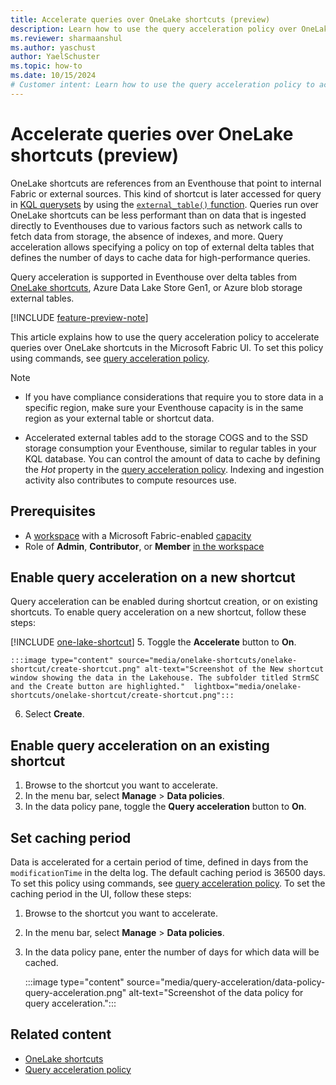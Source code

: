 ```yaml
---
title: Accelerate queries over OneLake shortcuts (preview)
description: Learn how to use the query acceleration policy over OneLake shortcuts to improve query performance and reduce latency for external delta tables.
ms.reviewer: sharmaanshul
ms.author: yaschust
author: YaelSchuster
ms.topic: how-to
ms.date: 10/15/2024
# Customer intent: Learn how to use the query acceleration policy to accelerate queries over shortcuts and external delta tables.
---
```

# Accelerate queries over OneLake shortcuts (preview)

OneLake shortcuts are references from an Eventhouse that point to internal Fabric or external sources. This kind of shortcut is later accessed for query in [KQL querysets](create-query-set.md) by using the [`external_table()` function](/kusto/query/external-table-function). Queries run over OneLake shortcuts can be less performant than on data that is ingested directly to Eventhouses due to various factors such as network calls to fetch data from storage, the absence of indexes, and more. Query acceleration allows specifying a policy on top of external delta tables that defines the number of days to cache data for high-performance queries. 

Query acceleration is supported in Eventhouse over delta tables from [OneLake shortcuts](onelake-shortcuts.md), Azure Data Lake Store Gen1, or Azure blob storage external tables.

[!INCLUDE [feature-preview-note](../includes/feature-preview-note.md)]

This article explains how to use the query acceleration policy to accelerate queries over OneLake shortcuts in the Microsoft Fabric UI. To set this policy using commands, see [query acceleration policy](https://aka.ms/query-acceleration).

> [!NOTE]
> * If you have compliance considerations that require you to store data in a specific region, make sure your Eventhouse capacity is in the same region as your external table or shortcut data.
> 
> * Accelerated external tables add to the storage COGS and to the SSD storage consumption your Eventhouse, similar to regular tables in your KQL database. You can control the amount of data to cache by defining the *Hot* property in the [query acceleration policy](https://aka.ms/query-acceleration). Indexing and ingestion activity also contributes to compute resources use.

## Prerequisites

* A [workspace](../get-started/create-workspaces.md) with a Microsoft Fabric-enabled [capacity](../enterprise/licenses.md#capacity)
* Role of **Admin**, **Contributor**, or **Member** [in the workspace](../get-started/roles-workspaces.md)

## Enable query acceleration on a new shortcut

Query acceleration can be enabled during shortcut creation, or on existing shortcuts. To enable query acceleration on a new shortcut, follow these steps:

[!INCLUDE [one-lake-shortcut](includes/one-lake-shortcut.md)]
5. Toggle the **Accelerate** button to **On**. 

    :::image type="content" source="media/onelake-shortcuts/onelake-shortcut/create-shortcut.png" alt-text="Screenshot of the New shortcut window showing the data in the Lakehouse. The subfolder titled StrmSC and the Create button are highlighted."  lightbox="media/onelake-shortcuts/onelake-shortcut/create-shortcut.png":::

6. Select **Create**.

## Enable query acceleration on an existing shortcut

1. Browse to the shortcut you want to accelerate.
1. In the menu bar, select **Manage** > **Data policies**.
1. In the data policy pane, toggle the **Query acceleration** button to **On**.

## Set caching period

Data is accelerated for a certain period of time, defined in days from the `modificationTime` in the delta log. The default caching period is 36500 days. To set this policy using commands, see [query acceleration policy](https://aka.ms/query-acceleration). To set the caching period in the UI, follow these steps:

1. Browse to the shortcut you want to accelerate.
1. In the menu bar, select **Manage** > **Data policies**.
1. In the data policy pane, enter the number of days for which data will be cached.

    :::image type="content" source="media/query-acceleration/data-policy-query-acceleration.png" alt-text="Screenshot of the data policy for query acceleration.":::

## Related content

* [OneLake shortcuts](onelake-shortcuts.md)
* [Query acceleration policy](https://aka.ms/query-acceleration)
